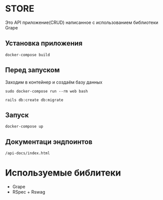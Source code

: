 # STORE

Это API приложение(CRUD) написанное с использованием библиотеки Grape

## Установка приложения
`docker-compose build`

## Перед запуском
Заходим в контейнер и создаём базу данных

`sudo docker-compose run --rm web bash`

`rails db:create db:migrate`

## Запуск
`docker-compose up`

## Документаци эндпоинтов
`/api-docs/index.html`

# Используемые библитеки
* Grape
* RSpec + Rswag
